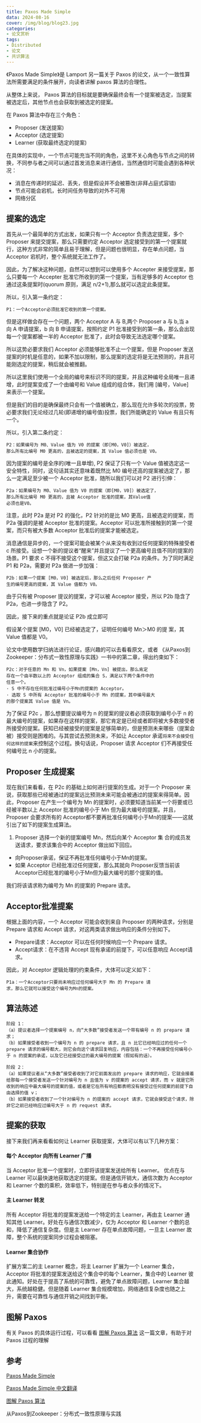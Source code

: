 ```yaml
---
title: Paxos Made Simple
data: 2024-08-16
cover: /img/blog/blog23.jpg
categories:
- 论文赏析
tags:
- Distributed 
- 论文
- 共识算法
---
```


《Paxos Made Simple》是 Lamport 另一篇关于 Paxos 的论文，从一个一致性算法所需要满足的条件展开，向读者讲解 paxos 算法的合理性。

<!--more-->

从整体上来说， Paxos 算法的目标就是要确保最终会有一个提案被选定，当提案被选定后，其他节点也会获取到被选定的提案。

在 Paxos 算法中存在三个角色：
- Proposer (发送提案)
- Acceptor (选定提案)
- Learner (获取最终选定的提案)

在具体的实现中，一个节点可能充当不同的角色，这里不关心角色与节点之间的转换，不同参与者之间可以通过首发消息来进行通信，当然通信时可能会遇到各种状况：
- 消息在传递时的延迟、丢失，但是假设并不会被篡改(非拜占庭式容错)
- 节点可能会宕机，长时间任务导致的对外不可用
- 网络分区

## 提案的选定

首先从一个最简单的方式出发，如果只有一个 Acceptor 负责选定提案，多个 Proposer 来提交提案，那么只需要约定 Acceptor 选定接受到的第一个提案就行，这种方式非常的简单且易于理解，但是问题也很明显，存在单点问题，当Acceptor 宕机时，整个系统就无法工作了。

因此，为了解决这种问题，自然可以想到可以使用多个 Accepter 来接受提案，那么只要每一个 Accepter 批准它所收到的第一个提案，当有足够多的 Acceptor 也通过这条提案时(quorum 原则，满足 n/2+1),那么就可以选定此条提案。

所以，引入第一条约定：
```
P1：一个Acceptor必须批准它收到的第一个提案。
```

但是这样做会存在一个问题，两个 Acceptor A 与 B,两个 Proposer a 与 b,当 a 向 A 申请提案，b 向 B 申请提案，按照约定 P1 批准接受到的第一条，那么会出现每一个提案都被一半的 Acceptor 批准了，此时会导致无法选定哪个提案。

所以这势必要求我们 Acceptor 必须能够批准不止一个提案，但是 Proposer 发送提案的时机是任意的，如果不加以限制，那么提案的选定将是无法预测的，并且可能刚选定的提案，稍后就会被推翻。

所以这里我们使用一个全局的编号来标识不同的提案，并且这种编号全局唯一且递增，此时提案变成了一个由编号和 Value 组成的组合体，我们用 [编号，Value] 来表示一个提案。

但是我们的目的是确保最终只会有一个值被确立，那么现在允许多轮次的投票，势必要求我们无论经过几轮(即递增的编号值)投票，我们所能确定的 Value 有且只有一个。

所以，引入第二条约定：
```
P2：如果编号为 M0、Value 值为 V0 的提案（即[M0，V0]）被选定，
那么所有比编号 M0 更高的，且被选定的提案，其 Value 值必须也是 V0。
```

因为提案的编号是全序的(唯一且单增), P2 保证了只有一个 Value 值被选定这一安全特性，同时，这句话其实还意味着既然比 M0 编号还高的提案被选定了，那么一定满足至少被一个 Acceptor 批准，随所以我们可以对 P2 进行引伸：

```
P2a：如果编号为 M0、Value 值为 V0 的提案（即[M0，V0]）被选定了，
那么所有比编号 M0 更高的，且被 Acceptor 批准的提案，其Value值
必须也是V0。
```

注意，此时 P2a 是对 P2 的强化，P2 针对的是比 M0 更高，且被选定的提案，而 P2a 强调的是被 Acceptor 批准的提案。Acceptor 可以批准所接触到的第一个提案，而只有被大多数 Acceptor 批准后的提案才能被选定。

消息通信是异步的，一个提案可能会被某个从来没有收到过任何提案的特殊接受者 c 所接受。设想一个新的提议者“醒来”并且提议了一个更高编号且值不同的提案的场景。P1 要求 c 不得不接受这个提案，但这又会打破 P2a 的条件。为了同时满足 P1 和 P2a，需要对 P2a 做进一步加强：

```
P2b：如果一个提案 [M0，V0] 被选定后，那么之后任何 Proposer 产
生的编号更高的提案，其 Value 值都为 V0。
```

由于只有被 Proposer 提议的提案，才可以被 Acceptor 接受，所以 P2b 隐含了 P2a，也进一步隐含了 P2。

因此，接下来的重点就是论证 P2b 成立即可

假设某个提案 [M0，V0] 已经被选定了，证明任何编号 Mn＞M0 的提
案，其 Value 值都是 V0。

论文中使用数学归纳法进行论证，感兴趣的可以去看看原文，或者 《从Paxos到Zookeeper：分布式一致性原理与实践》一书中的第二章，得出约束如下：

```
P2c：对于任意的 Mn 和 Vn，如果提案 [Mn，Vn] 被提出，那么肯定
存在一个由半数以上的 Acceptor 组成的集合 S，满足以下两个条件中的
任意一个。
· S 中不存在任何批准过编号小于Mn的提案的 Acceptor。
· 选取 S 中所有 Acceptor 批准的编号小于 Mn 的提案，其中编号最大
的那个提案其 Value 值是 Vn。
```

为了保证 P2c ，那么想要提议编号为 n 的提案的提议者必须获取到编号小于 n 的最大编号的提案，如果存在这样的提案，那它肯定是已经或者即将被大多数接受者所接受的提案。获知已经被接受的提案是足够简单的，但是预测未来哪些（提案会被）接受则是困难的。与其尝试去预测未来，不如让 Acceptor 承诺`将来不会接受任何这样的提案`来控制这个过程。换句话说，Proposer 请求 Acceptor 们不再接受任何编号比 n 小的提案。


## Proposer 生成提案

现在我们来看看，在 P2c 的基础上如何进行提案的生成。对于一个 Proposer 来说，获取那些已经被通过的提案远比预测未来可能会被通过的提案来得简单。因此，Proposer 在产生一个编号为 Mn 的提案时，必须要知道当前某一个将要或已经被半数以上 Acceptor 批准的编号小于 Mn 但为最大编号的提案。并且，Proposer 会要求所有的 Acceptor都不要再批准任何编号小于Mn的提案——这就引出了如下的提案生成算法。

1. Proposer 选择一个新的提案编号 Mn，然后向某个 Acceptor 集
合的成员发送请求，要求该集合中的 Acceptor 做出如下回应。
- 向Proposer承诺，保证不再批准任何编号小于Mn的提案。
- 如果 Acceptor 已经批准过任何提案，那么其就向 Proposer反馈当前该Acceptor已经批准的编号小于Mn但为最大编号的那个提案的值。

我们将该请求称为编号为 Mn 的提案的 Prepare 请求。

## Acceptor批准提案

根据上面的内容，一个 Acceptor 可能会收到来自 Proposer 的两种请求，分别是 Prepare 请求和 Accept 请求，对这两类请求做出响应的条件分别如下。
- Prepare请求：Acceptor 可以在任何时候响应一个 Prepare 请求。
- Accept请求：在不违背 Accept 现有承诺的前提下，可以任意响应 Accept请求。

因此，对 Acceptor 逻辑处理的约束条件，大体可以定义如下：
```
P1a：一个Acceptor只要尚未响应过任何编号大于 Mn 的 Prepare 请
求，那么它就可以接受这个编号为Mn的提案。
```

## 算法陈述

```
阶段 1：
（a）提议者选择一个提案编号 n，向“大多数”接受者发送一个带有编号 n 的 prepare 请求；
（b）如果接受者收到一个编号为 n 的 prepare 请求，且 n 比它已经响应过的任何一个 prepare 请求的编号都大，则它会向这个请求回复响应，内容包括：一个不再接受任何编号小于 n 的提案的承诺，以及它已经接受过的最大编号的提案（假如有的话）。

阶段 2：
（a）如果提议者从“大多数”接受者收到了对它前面发出的 prepare 请求的响应，它就会接着给那每一个接受者发送一个针对编号为 n 且值为 v 的提案的 accept 请求，而 v 就是它所收到的响应中最大编号的提案的值，或者是它在所有响应都表明没有接受过任何提案的前提下自由选择的值 v；
（b）如果接受者收到了一个针对编号为 n 的提案的 accept 请求，它就会接受这个请求，除非它之前已经响应过编号大于 n 的 request 请求。
```

## 提案的获取

接下来我们再来看看如何让 Learner 获取提案，大体可以有以下几种方案：

#### 每个 Acceptor 向所有 Learner 广播
当 Acceptor 批准一个提案时，立即将该提案发送给所有 Learner。 优点在与Learner 可以最快速地获取选定的提案。但是通信开销大，通信次数为 Acceptor 和 Learner 个数的乘积，效率低下，特别是在参与者众多的情况下。

#### 主 Learner 转发
所有 Acceptor 将批准的提案发送给一个特定的主 Learner，再由主 Learner 通知其他 Learner。好处在与通信次数减少，仅为 Acceptor 和 Learner 个数的总和，降低了通信复杂度。但是主 Learner 存在单点故障问题，一旦主 Learner 故障，整个系统的提案同步过程会被阻塞。

#### Learner 集合协作
扩展方案二的主 Learner 概念，将主 Learner 扩展为一个 Learner 集合，Acceptor 将批准的提案发送给这个集合中的每个 Learner，集合中的 Learner 彼此通知。好处在于提高了系统的可靠性，避免了单点故障问题，Learner 集合越大，系统越稳健。但是随着 Learner 集合规模增加，网络通信复杂度也随之上升，需要在可靠性与通信开销之间找到平衡。

## 图解 Paxos

有关 Paxos 的具体运行过程，可以看看 [图解 Paxos 算法](https://leehao.me/%E5%9B%BE%E8%A7%A3-Paxos-%E7%AE%97%E6%B3%95/) 这一篇文章，有助于对 Paxos 过程的理解

## 参考

[Paxos Made Simple](https://lamport.azurewebsites.net/pubs/paxos-simple.pdf)

[Paxos Made Simple 中文翻译](https://blog.hackerpie.com/posts/2020/paxos-made-simple-translation/#fn:6)

[图解 Paxos 算法](https://leehao.me/%E5%9B%BE%E8%A7%A3-Paxos-%E7%AE%97%E6%B3%95/)

从Paxos到Zookeeper：分布式一致性原理与实践